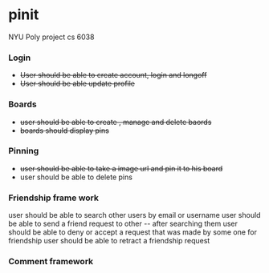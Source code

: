 pinit
=====

NYU Poly project cs 6038


### Login
* ~~User should be able to create account, login and longoff~~
* ~~User should be able update profile~~

### Boards
* ~~user should be able to create , manage and delete baords~~
* ~~boards should display pins~~

### Pinning 
* ~~user should be able to take a image url and pin it to his board~~
* user should be able to delete pins 

### Friendship frame work
user should be able to search other users by email or username 
user should be able to send a friend request to other -- after searching them
user should be able to deny or accept a request that was made by some one for friendship
user should be able to retract a friendship request

### Comment framework

